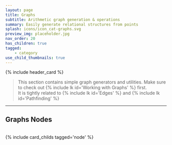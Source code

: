 ```yaml
---
layout: page
title: Graphs
subtitle: Arithmetic graph generation & operations
summary: Easily generate relational structures from points
splash: icons/icon_cat-graphs.svg
preview_img: placeholder.jpg
nav_order: 20
has_children: true
tagged:
    - category
use_child_thumbnails: true
---
```


{% include header_card %}

> This section contains simple graph generators and utilities. Make sure to check out {% include lk id='Working with Graphs' %} first.  
> It is tightly related to {% include lk id='Edges' %} and {% include lk id='Pathfinding' %}

---
## Graphs Nodes
<br>
{% include card_childs tagged='node' %}